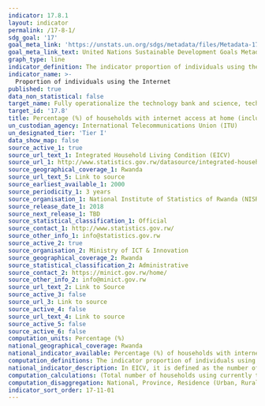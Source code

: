 ```yaml
---
indicator: 17.8.1
layout: indicator
permalink: /17-8-1/
sdg_goal: '17'
goal_meta_link: 'https://unstats.un.org/sdgs/metadata/files/Metadata-17-08-01.pdf'
goal_meta_link_text: United Nations Sustainable Development Goals Metadata (pdf 894kB)
graph_type: line
indicator_definition: The indicator proportion of individuals using the Internet is defined as the proportion of individuals who used the Internet from any location in the last three months.
indicator_name: >-
  Proportion of individuals using the Internet
published: true
data_non_statistical: false
target_name: Fully operationalize the technology bank and science, technology and innovation capacity-building mechanism for least developed countries by 2017 and enhance the use of enabling technology, in particular information and communications technology
target_id: '17.8'
title: Percentage (%) of households with internet access at home (including through mobile phones)
un_custodian_agency: International Telecommunications Union (ITU)
un_designated_tier: 'Tier I'
data_show_map: false
source_active_1: true
source_url_text_1: Integrated Household Living Condition (EICV)
source_url_1: http://www.statistics.gov.rw/datasource/integrated-household-living-conditions-survey-eicv
source_geographical_coverage_1: Rwanda
source_url_text_5: Link to source
source_earliest_available_1: 2000
source_periodicity_1: 3 years
source_organisation_1: National Institute of Statistics of Rwanda (NISR)
source_release_date_1: 2018
source_next_release_1: TBD
source_statistical_classification_1: Official
source_contact_1: http://www.statistics.gov.rw/
source_other_info_1: info@statistics.gov.rw
source_active_2: true
source_organisation_2: Ministry of ICT & Innovation
source_geographical_coverage_2: Rwanda
source_statistical_classification_2: Administrative
source_contact_2: https://minict.gov.rw/home/
source_other_info_2: info@minict.gov.rw
source_url_text_2: Link to Source
source_active_3: false
source_url_3: Link to source
source_active_4: false
source_url_text_4: Link to source
source_active_5: false
source_active_6: false
computation_units: Percentage (%)
national_geographical_coverage: Rwanda
national_indicator_available: Percentage (%) of households with internet access at home (including through mobile phones)
computation_definitions: The indicator proportion of individuals using the Internet is defined as the proportion of individuals who currently are using the Internet from any location.
national_indicator_description: In EICV, it is defined as the number of households whose at least one member has access to the Internet (including through mobile phones) out of the total number of households expressed in percentage.
computation_calculations: (Total number of households using currently the Internet / Total number of households) * 100
computation_disaggregation: National, Province, Residence (Urban, Rural), Sex of household head, Type of habitat
indicator_sort_order: 17-11-01
---
```


